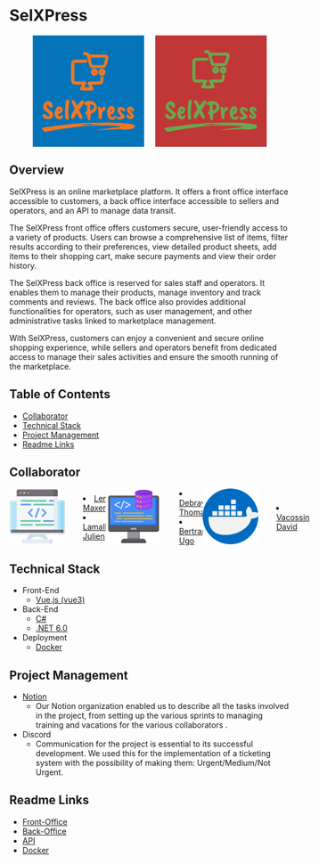 # SelXPress

<div style="display: flex; justify-content: center;">
  <img src="./sell_x_press_front_office/src/assets/Header/Logo.png" height="200" alt="SelXpress Front Office">
  <div style="width: 20px;"></div>
  <img src="./sell_x_press_back_office/src/assets/Header/logo_back_office.png" height="200" alt="SelXpress Back Office">
</div>

## Overview

SelXPress is an online marketplace platform. It offers a front office interface accessible to customers, a back office interface accessible to sellers and operators, and an API to manage data transit.

The SelXPress front office offers customers secure, user-friendly access to a variety of products. Users can browse a comprehensive list of items, filter results according to their preferences, view detailed product sheets, add items to their shopping cart, make secure payments and view their order history.

The SelXPress back office is reserved for sales staff and operators. It enables them to manage their products, manage inventory and track comments and reviews. The back office also provides additional functionalities for operators, such as user management, and other administrative tasks linked to marketplace management.

With SelXPress, customers can enjoy a convenient and secure online shopping experience, while sellers and operators benefit from dedicated access to manage their sales activities and ensure the smooth running of the marketplace.

## Table of Contents
 - [Collaborator](#collaborator)
 - [Technical Stack](#technical-stack)
 - [Project Management](project-management) 
 - [Readme Links](#read-links)

## Collaborator
<div style="display: flex; gap: 1rem;">
<div style="display: flex; gap: 1rem;">
  <img src="./sell_x_press_front_office/src/assets/AboutUs/front.png" height="100" alt="SelXpress Front Office">
  <div style="width: 20px;"></div>
  <div style="display: flex; justify-content: center; flex-direction: column">
  <li><a href="https://github.com/MaxenceLer59">Leroy Maxence</a></li>
  <li><a href="https://github.com/JuLamalle">Lamalle Julien</a></li>
  </div>
</div>
<div style="display: flex; gap: 1rem;">
  <img src="./sell_x_press_front_office/src/assets/AboutUs/back.png" height="100" alt="SelXpress Front Office">
  <div style="width: 20px;"></div>
  <div style="display: flex; justify-content: center; flex-direction: column">
  <li><a href="https://github.com/Thomas083">Debray Thomas</a></li>
  <li><a href="https://github.com/ugo-bertrand">Bertrand Ugo</a></li>
  </div>
</div>
<div style="display: flex; gap: 1rem;">
  <img src="./sell_x_press_front_office/src/assets/AboutUs/docker.png" height="100" alt="SelXpress Front Office">
  <div style="width: 20px;"></div>
  <div style="display: flex; justify-content: center; flex-direction: column">
  <li><a href="https://github.com/DavidVacossin">Vacossin David</a></li>
  </div>
</div>
</div>

## Technical Stack
- Front-End
  - [Vue.js (vue3)](https://github.com/vuejs)
- Back-End
  - [C#]()
  - [.NET 6.0](https://github.com/dotnet)
- Deployment
  - [Docker](https://github.com/docker)

## Project Management
- [Notion](https://www.notion.so/Home-page-project-99454b9e2b284caaac0574663e56db30?pvs=4)
  -  Our Notion organization enabled us to describe all the tasks involved in the project, from setting up the various sprints to managing training and vacations for the various collaborators .
- Discord
  - Communication for the project is essential to its successful development. We used this for the implementation of a ticketing system with the possibility of making them: Urgent/Medium/Not Urgent.

## Readme Links
- [Front-Office](./sell_x_press_front_office/README.md)
- [Back-Office](./sell_x_press_back_office/README.md)
- [API](./SelXPressApi/readme.md)
- [Docker](./Docker/README.md)
